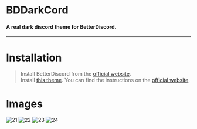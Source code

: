 # BDDarkCord
#### A real dark discord theme for BetterDiscord.
***
# Installation
>Install BetterDiscord from the [official website](https://betterdiscord.app/ "Go to site").  
>Install [this theme](https://github.com/KwilzOne/BDDarkCord/releases/download/Theme/BDDarkCord.theme.css "Go to site"). You can find the instructions on the [official website](https://betterdiscord.app/FAQ "Go to site").

# Images
![21](https://whitewolf.su/projects/BDDarkCord/s1.jpg "Presence")
![22](https://whitewolf.su/projects/BDDarkCord/s2.jpg "Presence")
![23](https://whitewolf.su/projects/BDDarkCord/s3.jpg "Presence")
![24](https://whitewolf.su/projects/BDDarkCord/s4.jpg "Presence")
